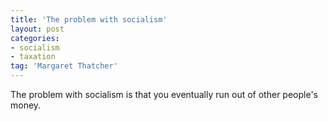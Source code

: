 ```yaml
---
title: 'The problem with socialism'
layout: post
categories:
- socialism
- taxation
tag: 'Margaret Thatcher'
---
```


The problem with socialism is that you eventually run out of other people's money.